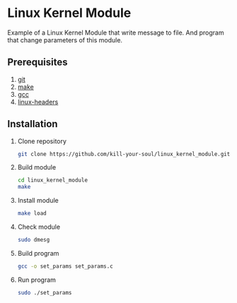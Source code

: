# Linux Kernel Module 

Example of a Linux Kernel Module that write message to file. And program that change parameters of this module.

## Prerequisites
1. [git](https://git-scm.com/)
2. [make](https://www.gnu.org/software/make/)
3. [gcc](https://gcc.gnu.org/)
4. [linux-headers](https://www.kernel.org/doc/html/latest/admin-guide/kernel-parameters.html)

## Installation
    
1. Clone repository
    
    ```bash
    git clone https://github.com/kill-your-soul/linux_kernel_module.git
    ```

2. Build module

    ```bash
    cd linux_kernel_module
    make
    ```

3. Install module

    ```bash
    make load
    ```

4. Check module

    ```bash
    sudo dmesg
    ```

5. Build program

    ```bash
    gcc -o set_params set_params.c
    ```

6. Run program

    ```bash
    sudo ./set_params
    ```

